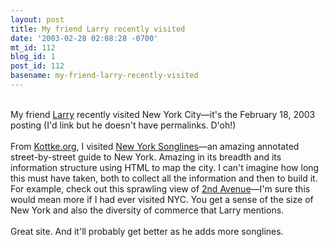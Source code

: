 ```yaml
---
layout: post
title: My friend Larry recently visited
date: '2003-02-28 02:08:28 -0700'
mt_id: 112
blog_id: 1
post_id: 112
basename: my-friend-larry-recently-visited
---
```

<br />My friend <a href="">Larry</a> recently visited New York City&#x2014;it's the February 18, 2003 posting (I'd link but he doesn't have permalinks. D'oh!)<br /><br />From <a href="http://www.kottke.org/03/02/030227new_york_son.html">Kottke.org</a>, I visited <a href="http://www.nysonglines.com/">New York Songlines</a>&#x2014;an amazing annotated street-by-street guide to New York. Amazing in its breadth and its information structure using HTML to map the city. I can't imagine how long this must have taken, both to collect all the information and then to build it. For example, check out this sprawling view of <a href="http://www.nysonglines.com/2av.htm">2nd Avenue</a>&#x2014;I'm sure this would mean more if I had ever visited NYC. You get a sense of the size of New York and also the diversity of commerce that Larry mentions.<br /><br />Great site. And it'll probably get better as he adds more songlines.<br /><br /><br />

